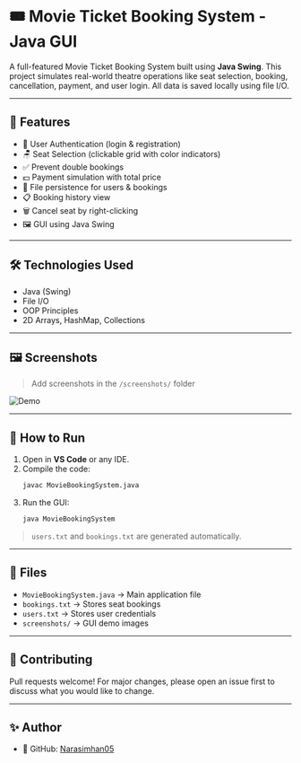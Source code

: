 # 🎟️ Movie Ticket Booking System - Java GUI

A full-featured Movie Ticket Booking System built using **Java Swing**. This project simulates real-world theatre operations like seat selection, booking, cancellation, payment, and user login. All data is saved locally using file I/O.

---

## 🚀 Features

- 🧑 User Authentication (login & registration)
- 🪑 Seat Selection (clickable grid with color indicators)
- ✅ Prevent double bookings
- 💵 Payment simulation with total price
- 📂 File persistence for users & bookings
- 📋 Booking history view
- 🗑️ Cancel seat by right-clicking
- 🖼️ GUI using Java Swing

---

## 🛠️ Technologies Used

- Java (Swing)
- File I/O
- OOP Principles
- 2D Arrays, HashMap, Collections

---

## 🖼️ Screenshots

> Add screenshots in the `/screenshots/` folder

![Demo](screenshots/demo.png)

---

## 🏃 How to Run

1. Open in **VS Code** or any IDE.
2. Compile the code:
    ```bash
    javac MovieBookingSystem.java
    ```
3. Run the GUI:
    ```bash
    java MovieBookingSystem
    ```

> `users.txt` and `bookings.txt` are generated automatically.

---

## 📁 Files

- `MovieBookingSystem.java` → Main application file
- `bookings.txt` → Stores seat bookings
- `users.txt` → Stores user credentials
- `screenshots/` → GUI demo images

---

## 🤝 Contributing

Pull requests welcome! For major changes, please open an issue first to discuss what you would like to change.

---

## ✨ Author

- 🔗 GitHub: [Narasimhan05](https://github.com/Narasimhan05)

